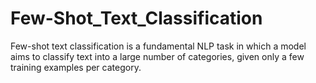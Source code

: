 # Few-Shot_Text_Classification
Few-shot text classification is a fundamental NLP task in which a model aims to classify text into a large number of categories, given only a few training examples per category.
